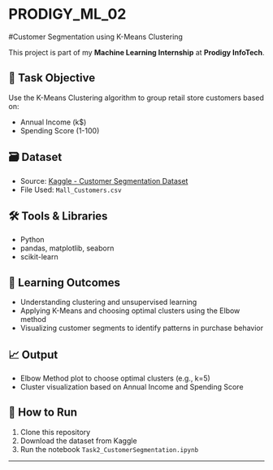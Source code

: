 # PRODIGY_ML_02

#Customer Segmentation using K-Means Clustering

This project is part of my **Machine Learning Internship** at **Prodigy InfoTech**.

## 📌 Task Objective

Use the K-Means Clustering algorithm to group retail store customers based on:
- Annual Income (k$)
- Spending Score (1-100)

## 🗃 Dataset

- Source: [Kaggle - Customer Segmentation Dataset](https://www.kaggle.com/datasets/vjchoudhary7/customer-segmentation-tutorial-in-python)
- File Used: `Mall_Customers.csv`

## 🛠 Tools & Libraries

- Python
- pandas, matplotlib, seaborn
- scikit-learn

## 🧠 Learning Outcomes

- Understanding clustering and unsupervised learning
- Applying K-Means and choosing optimal clusters using the Elbow method
- Visualizing customer segments to identify patterns in purchase behavior

## 📈 Output

- Elbow Method plot to choose optimal clusters (e.g., k=5)
- Cluster visualization based on Annual Income and Spending Score

## 📂 How to Run

1. Clone this repository  
2. Download the dataset from Kaggle  
3. Run the notebook `Task2_CustomerSegmentation.ipynb`  

---

